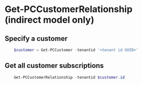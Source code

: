 # Get-PCCustomerRelationship (indirect model only) #

## Specify a customer ##

```powershell
    $customer = Get-PCCustomer -tenantid '<tenant id GUID>'
```

## Get all customer subscriptions ##

```powershell
    Get-PCCustomerRelationship -tenantid $customer.id
```
